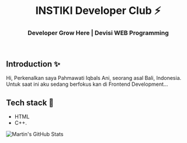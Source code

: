 <div align="center">
  <h1>INSTIKI Developer Club ⚡</h1>
  <h3>Developer Grow Here | Devisi WEB Programming</h3>
</div>

<br>

## Introduction ✨

<!-- Contoh Perkenalan Diri *Bisa gunakan bahasa indonesia -->
Hi, Perkenalkan saya Pahmawati Iqbals Ani, seorang  asal Bali, Indonesia.
Untuk saat ini aku sedang berfokus kan di Frontend Development...

## Tech stack 🚀


- HTML
- C++.

<img align="center" src="https://github-readme-stats.vercel.app/api?username=Rani283&show_icons=true&line_height=27&count_private=true&title_color=ffffff&text_color=c9cacc&icon_color=2bbc8a&bg_color=1d1f21" alt="Martin's GitHub Stats" />


